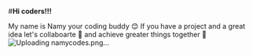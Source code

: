 #**Hi coders!!!**

My name is Namy your coding buddy 😊
If you have a project and a great idea let's collaboarte 🤙 and achieve greater things together 👏
![Uploading namycodes.png…]()
